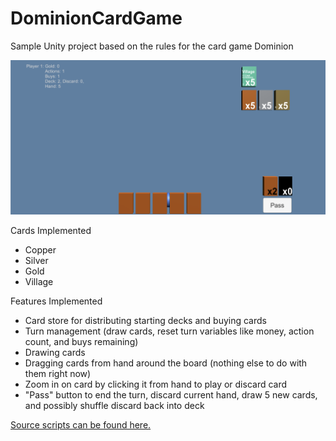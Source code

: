 # DominionCardGame
Sample Unity project based on the rules for the card game Dominion

![Screenshot](https://github.com/AaronMike/DominionCardGame/raw/master/Screenshot.png)

Cards Implemented
- Copper
- Silver
- Gold
- Village

Features Implemented
- Card store for distributing starting decks and buying cards
- Turn management (draw cards, reset turn variables like money, action count, and buys remaining)
- Drawing cards
- Dragging cards from hand around the board (nothing else to do with them right now)
- Zoom in on card by clicking it from hand to play or discard card
- "Pass" button to end the turn, discard current hand, draw 5 new cards, and possibly shuffle discard back into deck

[Source scripts can be found here.](https://github.com/AaronMike/DominionCardGame/tree/master/Assets/Scripts)

